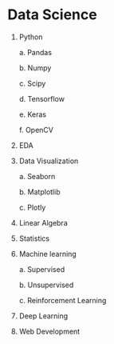 # Data Science

1. Python
   
   a. Pandas
   
   b. Numpy

   c. Scipy
   
   d. Tensorflow
   
   e. Keras
   
   f. OpenCV

2. EDA
3. Data Visualization
   
   a. Seaborn
   
   b. Matplotlib
   
   c. Plotly
5. Linear Algebra
6. Statistics
7. Machine learning
   
   a. Supervised

   b. Unsupervised
   
   c. Reinforcement Learning
   
9. Deep Learning
10. Web Development
